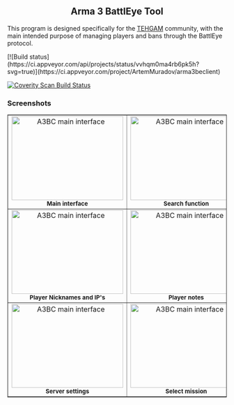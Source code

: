 <h2 align="center">Arma 3 BattlEye Tool</h2>
<p>This program is designed specifically for the <a href="http://tehgam.com/">TEHGAM</a> community, with the main intended purpose of managing players and bans through the BattlEye protocol.</p>
 [![Build status](https://ci.appveyor.com/api/projects/status/vvhqm0ma4rb6pk5h?svg=true)](https://ci.appveyor.com/project/ArtemMuradov/arma3beclient)
 
 [![Coverity Scan Build Status](https://scan.coverity.com/projects/6990/badge.svg)](https://scan.coverity.com/projects/tym32167-arma3beclient)
 
<h3>Screenshots</h3>
<table border="1">
  <tr>
	<td align="center">
	  <a href="https://raw.githubusercontent.com/tym32167/arma3beclient/master/desc/1.PNG">
		<img src="https://github.com/tym32167/arma3beclient/raw/master/desc/1.PNG"
			 alt="A3BC main interface"
			 width="256px"
			 height="192px">
	  </a><br />
	  <strong><sup>Main interface</sup></strong>
	</td>
	<td align="center">
	  <a href="https://raw.githubusercontent.com/tym32167/arma3beclient/master/desc/2.PNG">
		<img src="https://github.com/tym32167/arma3beclient/raw/master/desc/2.PNG"
			 alt="A3BC main interface"
			 width="256px"
			 height="192px">
	  </a><br />
	  <strong><sup>Search function</sup></strong>
	</td>
	<td align="center">
	  <a href="https://raw.githubusercontent.com/tym32167/arma3beclient/master/desc/3.PNG">
		<img src="https://github.com/tym32167/arma3beclient/raw/master/desc/3.PNG"
			 alt="A3BC main interface"
			 width="256px"
			 height="192px">
	  </a><br />
	  <strong><sup>Player info</sup></strong>
	</td>
  </tr>
  <tr>
	<td align="center">
	  <a href="https://raw.githubusercontent.com/tym32167/arma3beclient/master/desc/4.PNG">
		<img src="https://github.com/tym32167/arma3beclient/raw/master/desc/4.PNG"
			 alt="A3BC main interface"
			 width="256px"
			 height="192px">
	  </a><br />
	  <strong><sup>Player Nicknames and IP's</sup></strong>
	</td>
	<td align="center">
	  <a href="https://raw.githubusercontent.com/tym32167/arma3beclient/master/desc/5.PNG">
		<img src="https://github.com/tym32167/arma3beclient/raw/master/desc/5.PNG"
			 alt="A3BC main interface"
			 width="256px"
			 height="192px">
	  </a><br />
	  <strong><sup>Player notes</sup></strong>
	</td>
	<td align="center">
	  <a href="https://raw.githubusercontent.com/tym32167/arma3beclient/master/desc/6.PNG">
		<img src="https://github.com/tym32167/arma3beclient/raw/master/desc/6.PNG"
			 alt="A3BC main interface"
			 width="256px"
			 height="192px">
	  </a><br />
	  <strong><sup>Chat history</sup></strong>
	</td>
  </tr>
	<tr>
	<td align="center">
	  <a href="https://raw.githubusercontent.com/tym32167/arma3beclient/master/desc/7.PNG">
		<img src="https://github.com/tym32167/arma3beclient/raw/master/desc/7.PNG"
			 alt="A3BC main interface"
			 width="256px"
			 height="192px">
	  </a><br />
	  <strong><sup>Server settings</sup></strong>
	</td>
	<td align="center">
	  <a href="https://raw.githubusercontent.com/tym32167/arma3beclient/master/desc/8.PNG">
		<img src="https://github.com/tym32167/arma3beclient/raw/master/desc/8.PNG"
			 alt="A3BC main interface"
			 width="256px"
			 height="192px">
	  </a><br />
	  <strong><sup>Select mission</sup></strong>
	</td>
	<td align="center">
	  <a href="https://raw.githubusercontent.com/tym32167/arma3beclient/master/desc/9.PNG">
		<img src="https://github.com/tym32167/arma3beclient/raw/master/desc/9.PNG"
			 alt="A3BC main interface"
			 width="256px"
			 height="192px">
	  </a><br />
	  <strong><sup>Steam query support</sup></strong>
	</td>
  </tr>
</table>
